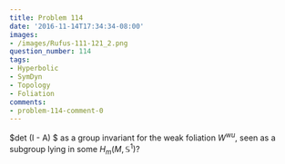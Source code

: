 ```yaml
---
title: Problem 114
date: '2016-11-14T17:34:34-08:00'
images:
- /images/Rufus-111-121_2.png
question_number: 114
tags:
- Hyperbolic
- SymDyn
- Topology
- Foliation
comments:
- problem-114-comment-0
---
```

$det (I - A) $ as a group invariant for the weak foliation $W^{wu}$, seen as a
subgroup lying in some $H_m (M, \mathbb S^1)$?

